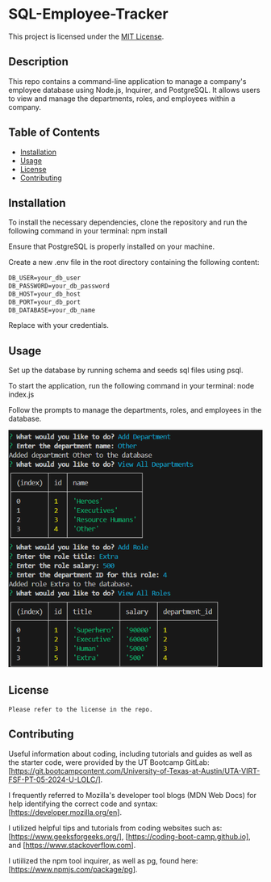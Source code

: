 # SQL-Employee-Tracker

This project is licensed under the [MIT License](https://opensource.org/licenses/MIT).

## Description
This repo contains a command-line application to manage a company's employee database using Node.js, Inquirer, and PostgreSQL. It allows users to view and manage the departments, roles, and employees within a company. 


## Table of Contents
  - [Installation](#installation)
  - [Usage](#usage)
  - [License](#license)
  - [Contributing](#contributing)

  ## Installation
  To install the necessary dependencies, clone the repository and run the following command in your terminal: npm install

  Ensure that PostgreSQL is properly installed on your machine.

  Create a new .env file in the root directory containing the following content:

    DB_USER=your_db_user
    DB_PASSWORD=your_db_password
    DB_HOST=your_db_host
    DB_PORT=your_db_port
    DB_DATABASE=your_db_name

Replace with your credentials.


  ## Usage
  Set up the database by running schema and seeds sql files using psql.

  To start the application, run the following command in your terminal: node index.js

  Follow the prompts to manage the departments, roles, and employees in the database.

  ![Screenshot](/images/terminal.png)

  ## License
    
    Please refer to the license in the repo.

  ## Contributing
  
  Useful information about coding, including tutorials and guides as well as the starter code, were provided by the UT Bootcamp GitLab: [https://git.bootcampcontent.com/University-of-Texas-at-Austin/UTA-VIRT-FSF-PT-05-2024-U-LOLC/].
    
  I frequently referred to Mozilla's developer tool blogs (MDN Web Docs) for help identifying the correct code and syntax: [https://developer.mozilla.org/en].
  
  I utilized helpful tips and tutorials from coding websites such as: [https://www.geeksforgeeks.org/], [https://coding-boot-camp.github.io], and [https://www.stackoverflow.com].

  I utiilized the npm tool inquirer, as well as pg, found here: [https://www.npmjs.com/package/pg].
